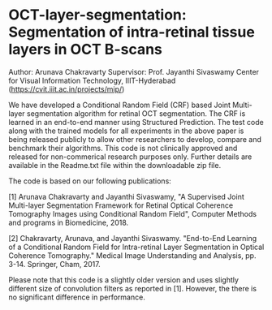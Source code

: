 # OCT-layer-segmentation: Segmentation of intra-retinal tissue layers in OCT B-scans
Author: Arunava Chakravarty 
Supervisor: Prof. Jayanthi Sivaswamy
Center for Visual Information Technology, IIIT-Hyderabad (https://cvit.iiit.ac.in/projects/mip/)

We have developed a Conditional Random Field (CRF) based Joint Multi-layer segmentation algorithm for retinal OCT segmentation. The CRF is learned in an end-to-end manner using Structured Prediction. The test code along with the trained models for all experiments in the above paper is being released publicly to allow other researchers to develop, compare and benchmark their algorithms. This code is not clinically approved and released for non-commerical research purposes only. Further details are available in the Readme.txt file within the downloadable zip file.

The code is based on our following publications:

[1] Arunava Chakravarty and Jayanthi Sivaswamy, "A Supervised Joint Multi-layer Segmentation Framework for Retinal Optical Coherence Tomography Images using Conditional Random Field", Computer Methods and programs in Biomedicine, 2018.

[2] Chakravarty, Arunava, and Jayanthi Sivaswamy. "End-to-End Learning of a Conditional Random Field for Intra-retinal Layer Segmentation in Optical Coherence Tomography." Medical Image Understanding and Analysis, pp. 3-14. Springer, Cham, 2017.

Please note that this code is a slightly older version and uses slightly different size of convolution filters as reported in [1].
However, the there is no significant difference in performance. 
